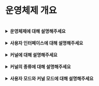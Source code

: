 # 운영체제 개요

<br>

<details>
    <summary><b>운영체제에 대해 설명해주세요</b></summary>

</details>
    
<br>

<details>
    <summary><b>사용자 인터페이스에 대해 설명해주세요</b></summary>

</details>

<br>

<details>
    <summary><b>커널에 대해 설명해주세요</b></summary>
    <br>
    <b></b><br>
    <br>
    <b></b><br>
    <b></b>
</details>

<br>

<details>
    <summary><b>커널의 종류에 대해 설명해주세요</b></summary>

</details>

<br>

<details>
    <summary><b>사용자 모드와 커널 모드에 대해 설명해주세요</b></summary>
    
</details>

<br>
